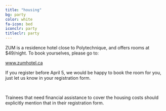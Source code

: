 ```yaml
---
title: "housing"
bg: party
color: white
fa-icon: bed
iconclr: party
titleclr: party 
---
```


ZUM is a residence hotel close to Polytechnique, and offers rooms at $49/night. To book yourselves, please go to:

www.zumhotel.ca

If you register before April 5, we would be happy to book the room for you, just let us know in your registration form. 

<br>

Trainees that need financial assistance to cover the housing costs should explicitly mention that in their registration form.